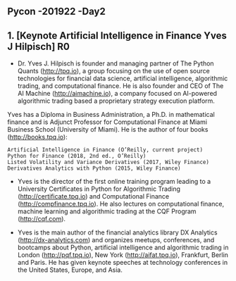 ## Pycon -201922 -Day2
## 1. [Keynote Artificial Intelligence in Finance Yves J Hilpisch] R0
* Dr. Yves J. Hilpisch is founder and managing partner of The Python Quants (http://tpq.io), a group focusing on the use of open source technologies for financial data science, artificial intelligence, algorithmic trading, and computational finance. He is also founder and CEO of The AI Machine (http://aimachine.io), a company focused on AI-powered algorithmic trading based a proprietary strategy execution platform.

Yves has a Diploma in Business Administration, a Ph.D. in mathematical finance and is Adjunct Professor for Computational Finance at Miami Business School (University of Miami). He is the author of four books (http://books.tpq.io):

	Artificial Intelligence in Finance (O’Reilly, current project)
	Python for Finance (2018, 2nd ed., O’Reilly)
	Listed Volatility and Variance Derivatives (2017, Wiley Finance)
	Derivatives Analytics with Python (2015, Wiley Finance)

* Yves is the director of the first online training program leading to a University Certificates in Python for Algorithmic Trading (http://certificate.tpq.io) and Computational Finance (http://compfinance.tpq.io). He also lectures on computational finance, machine learning and algorithmic trading at the CQF Program (http://cqf.com).

* Yves is the main author of the financial analytics library DX Analytics (http://dx-analytics.com) and organizes meetups, conferences, and bootcamps about Python, artificial intelligence and algorithmic trading in London (http://pqf.tpq.io), New York (http://aifat.tpq.io), Frankfurt, Berlin and Paris. He has given keynote speeches at technology conferences in the United States, Europe, and Asia.
